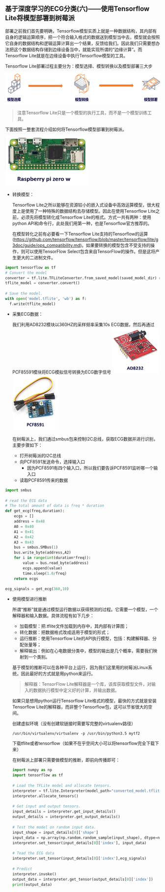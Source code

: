 ## 基于深度学习的ECG分类(六)——使用Tensorflow Lite将模型部署到树莓派

部署之前我们首先要明确，Tensorflow模型实质上就是一种数据结构，其内部有自身的逻辑运算顺序，把一个符合输入格式的数据送到模型当中去，模型就会按照它自身的数据结构和逻辑运算计算出一个结果，反馈给我们。因此我们只需要想办法把这个数据结构存储到边缘设备当中，就能实现所谓的“边缘计算”。而Tensorflow Lite就是在边缘设备中执行Tensorflow模型的工具。

Tensorflow Lite部署过程主要分为：模型选择、模型转换以及模型部署三大步

<img src='figure/tflite.png' height=100 width=550>

> 注意Tensorflow Lite只是一个模型的执行工具，而不是一个模型训练工具。

下面按照一整套流程介绍如何将Tensorflow模型部署到树莓派。

<img src='figure/pi.png' width=270 height=160>

- 转换模型：

  Tensorflow Lite之所以能够在资源较小的嵌入式设备中高效运算模型，很大程度上是使用了一种特殊的数据结构去存储模型。因此在使用Tensorflow Lite之前，必须先将模型转化成Tensorflow Lite的格式。方式一共有两种：使用python API和命令行，此处我们用第一种，也是Tensorflow官方推荐的。

  在模型转化之前有必要看一下Tensorflow Lite支持的Tensorflow的运算(https://github.com/tensorflow/tensorflow/blob/master/tensorflow/lite/g3doc/guide/ops_compatibility.md)。如果要转换的模型包含不受支持的操作，则可以使用TensorFlow Select包含来自TensorFlow的操作。但是这将产生更大的二进制文件。

```python
import tensorflow as tf
# Convert the model
converter = tf.lite.TFLiteConverter.from_saved_model(saved_model_dir) # path to the SavedModel directory
tflite_model = converter.convert()

# Save the model.
with open('model.tflite', 'wb') as f:
  f.write(tflite_model)
```
- 采集ECG数据：
  
  我们利用AD8232模块以360HZ的采样频率采集10s ECG数据，然后再通过PCF85591模块将ECG模拟信号转换为ECG数字信号
  <img src='figure/AD8232.png' width=150 height=150>
  <img src='figure/PCF8591.png' width=150 height=180>
  
  在树莓派上，我们通过smbus包来控制I2C总线，获取ECG数据并进行识别，主要步骤如下：
  
  - 打开树莓派的I2C总线
  - 向PCF8591发送命令，选择输入口
    - 因为PCF8591有四个输入口，所以我们要告诉PCF8591监听哪一个输入口
  - 读取PCF8591传来的数据
  
```python
import smbus

# read the ECG data
# The total amount of data is freq * duration
def get_ecg(freq,duration):
	ecgs = []
	address = 0x48
	A0 = 0x40
	A1 = 0x41
	A2 = 0x42
	A3 = 0x43
	bus = smbus.SMBus(1)
	bus.write_byte(address,A2)
	for i in range(int(duration*freq)):
		value = bus.read_byte(address)
		ecgs.append(value)
		time.sleep(1.0/freq)
	return ecgs
  
ecg_signals = get_ecg(360,10)
```

- 使用模型进行推断

  所谓“推断”就是通过模型运行数据以获得预测的过程。它需要一个模型，一个解释器和输入数据。具体流程有如下几步：

  - 加载模型：把.tflite文件加载到内存中，其内部有计算图；
  - 转化数据：把数据格式改成适用于模型的形式；
  - 运行推断：使用Tensorflow Lite的API执行模型，包括：构建解释器、分配张量等；
  - 解释输出：例如在心电数据分类中，模型的输出是几个概率，需要我们映射到一个类别。

  基于模型的推断可以在各种平台上运行，因为我们这里用的树莓派Linux系统，因此最好的方式就是用python来运行。

  > 解释器：TensorFlow Lite解释器是一个库，该库获取模型文件，对输入的数据执行模型中定义好的计算，并输出数据。

  如果只是想用python运行Tensorflow Lite格式的模型，最快的方式就是安装Tensorflow Lite的解释器，而非整个Tensorflow包，这可以节省很大的空间。

  创建虚拟环境（没有创建软链接时需要写完整的virtualenv路径）

  ```shell
  /usr/bin/virtualenv/virtualenv -p /usr/bin/python3.5 mytf2
  ```

  下载tflite或者tensorflow（如果不在乎空间大小可以将tensorflow完全下载下来）

  在树莓派上部署只需要做模型的推断，即前向传播即可：

  ```python
  import numpy as np
  import tensorflow as tf

  # Load the TFLite model and allocate tensors.
  interpreter = tf.lite.Interpreter(model_path="converted_model.tflite")
  interpreter.allocate_tensors()

  # Get input and output tensors.
  input_details = interpreter.get_input_details()
  output_details = interpreter.get_output_details()

  # Test the model on random input data.
  input_shape = input_details[0]['shape']
  input_data = np.array(np.random.random_sample(input_shape), dtype=np.float32)
  interpreter.set_tensor(input_details[0]['index'], input_data)
  
  # Tead the ECG data
  interpreter.set_tensor(input_details[0]['index'],ecg_signals)
  
  # Predict
  interpreter.invoke()
  output_data = interpreter.get_tensor(output_details[0]['index'])
  print(output_data)
  ```
